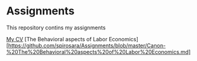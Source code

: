 # Assignments  

This repository contins my assignments

[My CV](https://github.com/spirosara/Assignments/blob/master/CV.md)
[The Behavioral aspects of Labor Economics][https://github.com/spirosara/Assignments/blob/master/Canon-%20The%20Behavioral%20aspects%20of%20Labor%20Economics.md] 
